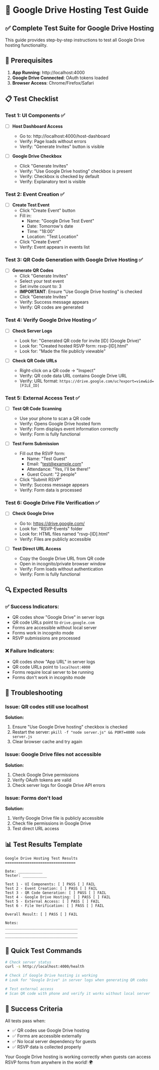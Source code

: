 # 🧪 Google Drive Hosting Test Guide

## ✅ **Complete Test Suite for Google Drive Hosting**

This guide provides step-by-step instructions to test all Google Drive hosting functionality.

## 🚀 **Prerequisites**

1. **App Running**: http://localhost:4000
2. **Google Drive Connected**: OAuth tokens loaded
3. **Browser Access**: Chrome/Firefox/Safari

## 📋 **Test Checklist**

### Test 1: UI Components ✅
- [ ] **Host Dashboard Access**
  - Go to: http://localhost:4000/host-dashboard
  - Verify: Page loads without errors
  - Verify: "Generate Invites" button is visible

- [ ] **Google Drive Checkbox**
  - Click "Generate Invites"
  - Verify: "Use Google Drive hosting" checkbox is present
  - Verify: Checkbox is checked by default
  - Verify: Explanatory text is visible

### Test 2: Event Creation ✅
- [ ] **Create Test Event**
  - Click "Create Event" button
  - Fill in:
    - Name: "Google Drive Test Event"
    - Date: Tomorrow's date
    - Time: "18:00"
    - Location: "Test Location"
  - Click "Create Event"
  - Verify: Event appears in events list

### Test 3: QR Code Generation with Google Drive Hosting ✅
- [ ] **Generate QR Codes**
  - Click "Generate Invites"
  - Select your test event
  - Set invite count to: 3
  - **IMPORTANT**: Ensure "Use Google Drive hosting" is checked
  - Click "Generate Invites"
  - Verify: Success message appears
  - Verify: QR codes are generated

### Test 4: Verify Google Drive Hosting ✅
- [ ] **Check Server Logs**
  - Look for: "Generated QR code for invite [ID] (Google Drive)"
  - Look for: "Created hosted RSVP form: rsvp-[ID].html"
  - Look for: "Made the file publicly viewable"

- [ ] **Check QR Code URLs**
  - Right-click on a QR code → "Inspect"
  - Verify: QR code data URL contains Google Drive URL
  - Verify: URL format: `https://drive.google.com/uc?export=view&id=[FILE_ID]`

### Test 5: External Access Test ✅
- [ ] **Test QR Code Scanning**
  - Use your phone to scan a QR code
  - Verify: Opens Google Drive hosted form
  - Verify: Form displays event information correctly
  - Verify: Form is fully functional

- [ ] **Test Form Submission**
  - Fill out the RSVP form:
    - Name: "Test Guest"
    - Email: "test@example.com"
    - Attendance: "Yes, I'll be there!"
    - Guest Count: "2 people"
  - Click "Submit RSVP"
  - Verify: Success message appears
  - Verify: Form data is processed

### Test 6: Google Drive File Verification ✅
- [ ] **Check Google Drive**
  - Go to: https://drive.google.com/
  - Look for: "RSVP-Events" folder
  - Look for: HTML files named "rsvp-[ID].html"
  - Verify: Files are publicly accessible

- [ ] **Test Direct URL Access**
  - Copy the Google Drive URL from QR code
  - Open in incognito/private browser window
  - Verify: Form loads without authentication
  - Verify: Form is fully functional

## 🔍 **Expected Results**

### ✅ **Success Indicators:**
- QR codes show "Google Drive" in server logs
- QR code URLs point to `drive.google.com`
- Forms are accessible without local server
- Forms work in incognito mode
- RSVP submissions are processed

### ❌ **Failure Indicators:**
- QR codes show "App URL" in server logs
- QR code URLs point to `localhost:4000`
- Forms require local server to be running
- Forms don't work in incognito mode

## 🐛 **Troubleshooting**

### Issue: QR codes still use localhost
**Solution:**
1. Ensure "Use Google Drive hosting" checkbox is checked
2. Restart the server: `pkill -f "node server.js" && PORT=4000 node server.js`
3. Clear browser cache and try again

### Issue: Google Drive files not accessible
**Solution:**
1. Check Google Drive permissions
2. Verify OAuth tokens are valid
3. Check server logs for Google Drive API errors

### Issue: Forms don't load
**Solution:**
1. Verify Google Drive file is publicly accessible
2. Check file permissions in Google Drive
3. Test direct URL access

## 📊 **Test Results Template**

```
Google Drive Hosting Test Results
================================

Date: ___________
Tester: ___________

Test 1 - UI Components: [ ] PASS [ ] FAIL
Test 2 - Event Creation: [ ] PASS [ ] FAIL  
Test 3 - QR Code Generation: [ ] PASS [ ] FAIL
Test 4 - Google Drive Hosting: [ ] PASS [ ] FAIL
Test 5 - External Access: [ ] PASS [ ] FAIL
Test 6 - File Verification: [ ] PASS [ ] FAIL

Overall Result: [ ] PASS [ ] FAIL

Notes:
_________________________________
_________________________________
_________________________________
```

## 🎯 **Quick Test Commands**

```bash
# Check server status
curl -s http://localhost:4000/health

# Check if Google Drive hosting is working
# Look for "Google Drive" in server logs when generating QR codes

# Test external access
# Scan QR code with phone and verify it works without local server
```

## 🎉 **Success Criteria**

All tests pass when:
- ✅ QR codes use Google Drive hosting
- ✅ Forms are accessible externally
- ✅ No local server dependency for guests
- ✅ RSVP data is collected properly

Your Google Drive hosting is working correctly when guests can access RSVP forms from anywhere in the world! 🌍
